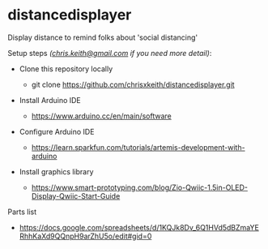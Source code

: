 # distancedisplayer
Display distance to remind folks about 'social distancing'

Setup steps *(chris.keith@gmail.com if you need more detail)*:

- Clone this repository locally
  - git clone https://github.com/chrisxkeith/distancedisplayer.git

- Install Arduino IDE
  - https://www.arduino.cc/en/main/software

- Configure Arduino IDE
  - https://learn.sparkfun.com/tutorials/artemis-development-with-arduino

- Install graphics library
  - https://www.smart-prototyping.com/blog/Zio-Qwiic-1.5in-OLED-Display-Qwiic-Start-Guide

Parts list
- https://docs.google.com/spreadsheets/d/1KQJk8Dv_6Q1HVd5dBZmaYERhhKaXd9QQnpH9arZhU5o/edit#gid=0
